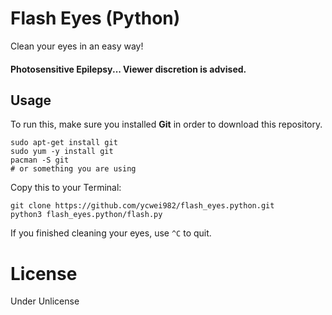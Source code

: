 # Flash Eyes (Python)

Clean your eyes in an easy way!

#### Photosensitive Epilepsy... Viewer discretion is advised.

## Usage

To run this, make sure you installed **Git** in order to download this repository.
```buildoutcfg
sudo apt-get install git
sudo yum -y install git
pacman -S git
# or something you are using
```
Copy this to your Terminal:
```buildoutcfg
git clone https://github.com/ycwei982/flash_eyes.python.git
python3 flash_eyes.python/flash.py

```
If you finished cleaning your eyes, use `^C` to quit.

# License

Under Unlicense